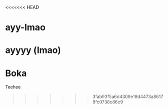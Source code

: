 <<<<<<< HEAD
# ayy-lmao
ayyyy (lmao)
=======
# Boka
Teehee
>>>>>>> 3fab93f5a6d4309e18d4473a86178fc0738c86c9
